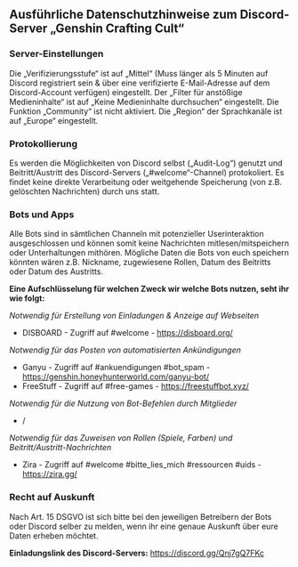 ## Ausführliche Datenschutzhinweise zum Discord-Server „Genshin Crafting Cult“

### Server-Einstellungen
Die „Verifizierungsstufe“ ist auf „Mittel“ (Muss länger als 5 Minuten auf Discord registriert sein & über eine verifizierte E-Mail-Adresse auf dem Discord-Account verfügen) eingestellt. Der „Filter für anstößige Medieninhalte“ ist auf „Keine Medieninhalte durchsuchen“ eingestellt. Die Funktion „Community“ ist nicht aktiviert. Die „Region“ der Sprachkanäle ist auf „Europe“ eingestellt.

### Protokollierung
Es werden die Möglichkeiten von Discord selbst („Audit-Log“) genutzt und Beitritt/Austritt des Discord-Servers („#welcome“-Channel) protokoliert. Es findet keine direkte Verarbeitung oder weitgehende Speicherung (von z.B. gelöschten Nachrichten) durch uns statt.

### Bots und Apps
Alle Bots sind in sämtlichen Channeln mit potenzieller Userinteraktion ausgeschlossen und können somit keine Nachrichten mitlesen/mitspeichern oder Unterhaltungen mithören. 
Mögliche Daten die Bots von euch speichern könnten wären z.B. Nickname, zugewiesene Rollen, Datum des Beitritts oder Datum des Austritts.

**Eine Aufschlüsselung für welchen Zweck wir welche Bots nutzen, seht ihr wie folgt:**

_Notwendig für Erstellung von Einladungen & Anzeige auf Webseiten_
* DISBOARD - Zugriff auf #welcome - <https://disboard.org/>

_Notwendig für das Posten von automatisierten Ankündigungen_
* Ganyu - Zugriff auf #ankuendigungen #bot_spam - <https://genshin.honeyhunterworld.com/ganyu-bot/>
* FreeStuff - Zugriff auf #free-games - <https://freestuffbot.xyz/>

_Notwendig für die Nutzung von Bot-Befehlen durch Mitglieder_
* /

_Notwendig für das Zuweisen von Rollen (Spiele, Farben) und Beitritt/Austritt-Nachrichten_
* Zira - Zugriff auf #welcome #bitte_lies_mich #ressourcen #uids - <https://zira.gg/>

### Recht auf Auskunft
Nach Art. 15 DSGVO ist sich bitte bei den jeweiligen Betreibern der Bots oder Discord selber zu melden, wenn ihr eine genaue Auskunft über eure Daten erheben möchtet.


**Einladungslink des Discord-Servers:** <https://discord.gg/Qnj7gQ7FKc>

